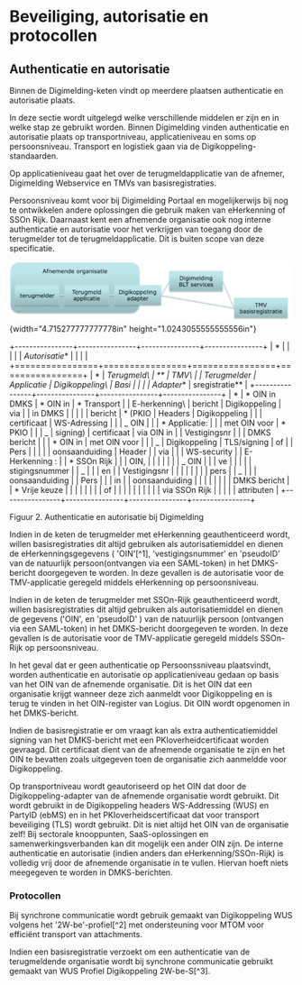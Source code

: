 
# Beveiliging, autorisatie en protocollen

## Authenticatie en autorisatie

Binnen de Digimelding-keten vindt op meerdere plaatsen authenticatie en
autorisatie plaats.

In deze sectie wordt uitgelegd welke verschillende middelen er zijn en
in welke stap ze gebruikt worden. Binnen Digimelding vinden
authenticatie en autorisatie plaats op transportniveau, applicatieniveau
en soms op persoonsniveau. Transport en logistiek gaan via de
Digikoppeling-standaarden.

Op applicatieniveau gaat het over de terugmeldapplicatie van de afnemer,
Digimelding Webservice en TMVs van basisregistraties.

Persoonsniveau komt voor bij Digimelding Portaal en mogelijkerwijs bij
nog te ontwikkelen andere oplossingen die gebruik maken van eHerkenning
of SSOn Rijk. Daarnaast kent een afnemende organisatie ook nog interne
authenticatie en autorisatie voor het verkrijgen van toegang door de
terugmelder tot de terugmeldapplicatie. Dit is buiten scope van deze
specificatie.

![Authenticatie en autorisatie bij Digimelding](media/image2.png){width="4.715277777777778in"
height="1.0243055555555556in"}

+----------------+----------------+----------------+----------------+
| *              |                |                |                |
| *Autorisatie** |                |                |                |
+================+================+================+================+
| *              | **Terugmeld\   | **             | **TMV\         |
| *Terugmelder** | Applicatie**   | Digikoppeling\ | Basi           |
|                |                | Adapter**      | sregistratie** |
+----------------+----------------+----------------+----------------+
| \*             | \* OIN in DMKS | \* OIN in      | \* Transport   |
| E-herkenning\  | bericht        | Digikoppeling  | via            |
| in DMKS        |                |                |                |
| bericht        | \* (PKIO       | Headers        | Digikoppeling  |
|                | certificaat    | WS-Adressing   |                |
| \_ OIN         |                |                | \* Applicatie: |
|                | met OIN voor   | \* PKIO        |                |
| \_             | signing)       | certificaat    | via OIN in     |
| Vestigingsnr   |                |                | DMKS bericht   |
|                | \* OIN in      | met OIN voor   |                |
| \_             | Digikoppeling  | TLS/signing    | of             |
| Pers           |                |                |                |
| oonsaanduiding | Header         |                | via            |
|                | WS-security    |                | E-Herkenning : |
| \* SSOn Rijk   |                |                | OIN,           |
|                |                |                |                |
| \_ OIN         |                |                | ve             |
|                |                |                | stigingsnummer |
| \_             |                |                | en             |
| Vestigingsnr   |                |                |                |
|                |                |                | pers           |
| \_             |                |                | oonsaanduiding |
| Pers           |                |                | in             |
| oonsaanduiding |                |                |                |
|                |                |                | DMKS bericht   |
| \* Vrije keuze |                |                |                |
|                |                |                | of             |
|                |                |                |                |
|                |                |                | via SSOn Rijk  |
|                |                |                | attributen     |
+----------------+----------------+----------------+----------------+

Figuur 2. Authenticatie en autorisatie bij Digimelding

Indien in de keten de terugmelder met eHerkenning geauthenticeerd wordt,
willen basisregistraties dit altijd gebruiken als autorisatiemiddel en
dienen de eHerkenningsgegevens ( 'OIN'[^1], 'vestigingsnummer' en
'pseudoID' van de natuurlijk persoon(ontvangen via een SAML-token) in
het DMKS-bericht doorgegeven te worden. In deze gevallen is de
autorisatie voor de TMV-applicatie geregeld middels eHerkenning op
persoonsniveau.

Indien in de keten de terugmelder met SSOn-Rijk geauthenticeerd wordt,
willen basisregistraties dit altijd gebruiken als autorisatiemiddel en
dienen de gegevens ('OIN', en 'pseudoID' ) van de natuurlijk persoon
(ontvangen via een SAML-token) in het DMKS-bericht doorgegeven te
worden. In deze gevallen is de autorisatie voor de TMV-applicatie
geregeld middels SSOn-Rijk op persoonsniveau.

In het geval dat er geen authenticatie op Persoonssniveau plaatsvindt,
worden authenticatie en autorisatie op applicatieniveau gedaan op basis
van het OIN van de afnemende organisatie. Dit is het OIN dat een
organisatie krijgt wanneer deze zich aanmeldt voor Digikoppeling en is
terug te vinden in het OIN-register van Logius. Dit OIN wordt opgenomen
in het DMKS-bericht.

Indien de basisregistratie er om vraagt kan als extra
authenticatiemiddel signing van het DMKS-bericht met een
PKIoverheidcertificaat worden gevraagd. Dit certificaat dient van de
afnemende organisatie te zijn en het OIN te bevatten zoals uitgegeven
toen de organisatie zich aanmeldde voor Digikoppeling.

Op transportniveau wordt geautoriseerd op het OIN dat door de
Digikoppeling-adapter van de afnemende organisatie wordt gebruikt. Dit
wordt gebruikt in de Digikoppeling headers WS-Addressing (WUS) en
PartyID (ebMS) en in het PKIoverheidscertificaat dat voor transport
beveiliging (TLS) wordt gebruikt. Dit is niet altijd het OIN van de
organisatie zelf! Bij sectorale knooppunten, SaaS-oplossingen en
samenwerkingsverbanden kan dit mogelijk een ander OIN zijn. De interne
authenticatie en autorisatie (indien anders dan eHerkenning/SSOn-Rijk)
is volledig vrij door de afnemende organisatie in te vullen. Hiervan
hoeft niets meegegeven te worden in DMKS-berichten.

### Protocollen

Bij synchrone communicatie wordt gebruik gemaakt van Digikoppeling WUS
volgens het '2W-be'-profiel[^2] met ondersteuning voor MTOM voor
efficiënt transport van attachments.

Indien een basisregistratie verzoekt om een authenticatie van de
terugmeldende organisatie wordt bij synchrone communicatie gebruikt
gemaakt van WUS Profiel Digikoppeling 2W-be-S[^3].

